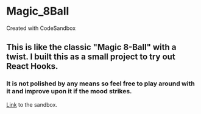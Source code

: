 # Magic_8Ball
Created with CodeSandbox

## This is like the classic "Magic 8-Ball" with a twist. I built this as a small project to try out React Hooks. 

### It is not polished by any means so feel free to play around with it and improve upon it if the mood strikes.

[Link](https://codesandbox.io/s/magic-8-ball-3ounp) to the sandbox.
